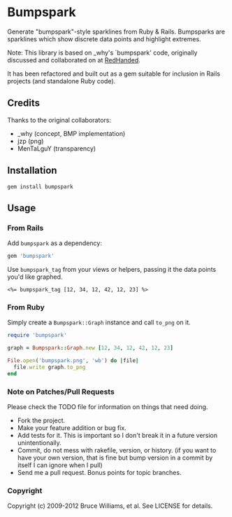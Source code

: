 Bumpspark
=========

Generate "bumpspark"-style sparklines from Ruby & Rails. Bumpsparks
are sparklines which show discrete data points and highlight extremes.

Note: This library is based on _why's `bumpspark' code,
originally discussed and collaborated on at
[RedHanded](http://redhanded.hobix.com/inspect/sparklinesForMinimalists.html).

It has been refactored and built out as a gem suitable for inclusion
in Rails projects (and standalone Ruby code).

Credits
-------

Thanks to the original collaborators:

 * _why (concept, BMP implementation)
 * jzp (png)
 * MenTaLguY (transparency)

Installation
------------

```
gem install bumpspark
```

Usage
-----

### From Rails

Add `bumpspark` as a dependency:

```ruby
gem 'bumpspark'
```

Use `bumpspark_tag` from your views or helpers, passing it the data
points you'd like graphed.

```erb
<%= bumpspark_tag [12, 34, 12, 42, 12, 23] %>
```
    
### From Ruby

Simply create a `Bumpspark::Graph` instance and call `to_png` on it.

```ruby
require 'bumpspark'

graph = Bumpspark::Graph.new [12, 34, 12, 42, 12, 23]

File.open('bumpspark.png', 'wb') do |file|
  file.write graph.to_png
end
```

### Note on Patches/Pull Requests
 
Please check the TODO file for information on things that need doing. 
 
 * Fork the project.
 * Make your feature addition or bug fix.
 * Add tests for it. This is important so I don't break it in a
   future version unintentionally.
 * Commit, do not mess with rakefile, version, or history.
   (if you want to have your own version, that is fine but
   bump version in a commit by itself I can ignore when I pull)
 * Send me a pull request. Bonus points for topic branches.

### Copyright

Copyright (c) 2009-2012 Bruce Williams, et al. See LICENSE for
details.
